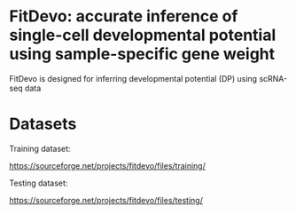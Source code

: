 
# FitDevo: accurate inference of single-cell developmental potential using sample-specific gene weight

FitDevo is designed for inferring developmental potential (DP) using scRNA-seq data


# Datasets

Training dataset:

https://sourceforge.net/projects/fitdevo/files/training/

Testing dataset:

https://sourceforge.net/projects/fitdevo/files/testing/


